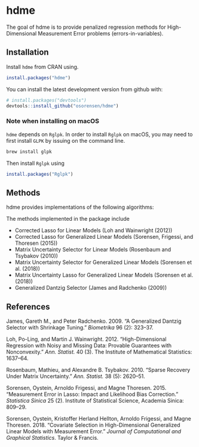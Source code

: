 
<!-- README.md is generated from README.Rmd. Please edit that file -->
hdme
====

The goal of hdme is to provide penalized regression methods for High-Dimensional Measurement Error problems (errors-in-variables).

Installation
------------

Install `hdme` from CRAN using.

``` r
install.packages("hdme")
```

You can install the latest development version from github with:

``` r
# install.packages("devtools")
devtools::install_github("osorensen/hdme")
```

### Note when installing on macOS

`hdme` depends on `Rglpk`. In order to install `Rglpk` on macOS, you may need to first install `GLPK` by issuing on the command line.

``` bash
brew install glpk
```

Then install `Rglpk` using

``` r
install.packages("Rglpk")
```

Methods
-------

hdme provides implementations of the following algorithms:

The methods implemented in the package include

-   Corrected Lasso for Linear Models (Loh and Wainwright (2012))
-   Corrected Lasso for Generalized Linear Models (Sorensen, Frigessi, and Thoresen (2015))
-   Matrix Uncertainty Selector for Linear Models (Rosenbaum and Tsybakov (2010))
-   Matrix Uncertainty Selector for Generalized Linear Models (Sorensen et al. (2018))
-   Matrix Uncertainty Lasso for Generalized Linear Models (Sorensen et al. (2018))
-   Generalized Dantzig Selector (James and Radchenko (2009))

References
----------

James, Gareth M., and Peter Radchenko. 2009. “A Generalized Dantzig Selector with Shrinkage Tuning.” *Biometrika* 96 (2): 323–37.

Loh, Po-Ling, and Martin J. Wainwright. 2012. “High-Dimensional Regression with Noisy and Missing Data: Provable Guarantees with Nonconvexity.” *Ann. Statist.* 40 (3). The Institute of Mathematical Statistics: 1637–64.

Rosenbaum, Mathieu, and Alexandre B. Tsybakov. 2010. “Sparse Recovery Under Matrix Uncertainty.” *Ann. Statist.* 38 (5): 2620–51.

Sorensen, Oystein, Arnoldo Frigessi, and Magne Thoresen. 2015. “Measurement Error in Lasso: Impact and Likelihood Bias Correction.” *Statistica Sinica* 25 (2). Institute of Statistical Science, Academia Sinica: 809–29.

Sorensen, Oystein, Kristoffer Herland Hellton, Arnoldo Frigessi, and Magne Thoresen. 2018. “Covariate Selection in High-Dimensional Generalized Linear Models with Measurement Error.” *Journal of Computational and Graphical Statistics*. Taylor & Francis.
